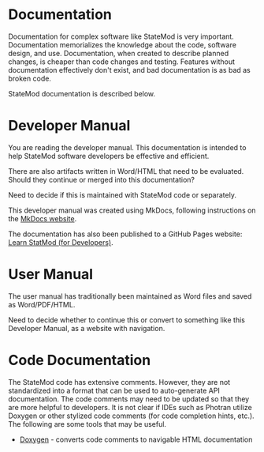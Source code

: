 # Documentation

Documentation for complex software like StateMod is very important.
Documentation memorializes the knowledge about the code, software design, and use.
Documentation, when created to describe planned changes, is cheaper than code changes and testing.
Features without documentation effectively don't exist, and bad documentation is as bad as broken code.

StateMod documentation is described below.

# Developer Manual

You are reading the developer manual.
This documentation is intended to help StateMod software developers be effective and efficient.

There are also artifacts written in Word/HTML that need to be evaluated.  Should they continue or merged into this documentation?

Need to decide if this is maintained with StateMod code or separately.

This developer manual was created using MkDocs, following instructions on the [MkDocs website](http://www.mkdocs.org/).

The documentation has also been published to a GitHub Pages website:  [Learn StatMod (for Developers)]().

# User Manual

The user manual has traditionally been maintained as Word files and saved as Word/PDF/HTML.

Need to decide whether to continue this or convert to something like this Developer Manual, as a website with navigation.

# Code Documentation

The StateMod code has extensive comments.
However, they are not standardized into a format that can be used to auto-generate API documentation.
The code comments may need to be updated so that they are more helpful to developers.
It is not clear if IDEs such as Photran utilize Doxygen or other stylized code comments (for code completion hints, etc.).
The following are some tools that may be useful.

* [Doxygen](http://www.stack.nl/~dimitri/doxygen/) - converts code comments to navigable HTML documentation
